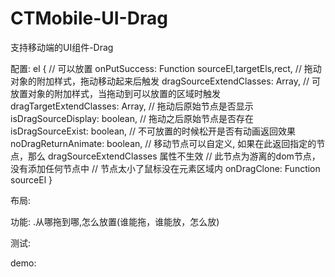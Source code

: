 # CTMobile-UI-Drag
支持移动端的UI组件-Drag










配置:
el
{
   // 可以放置
   onPutSuccess: Function sourceEl,targetEls,rect,
   // 拖动对象的附加样式，拖动移动起来后触发
   dragSourceExtendClasses: Array,
   // 可放置对象的附加样式，当拖动到可以放置的区域时触发
   dragTargetExtendClasses: Array,
   // 拖动后原始节点是否显示
   isDragSourceDisplay: boolean,
   // 拖动之后原始节点是否存在
   isDragSourceExist: boolean,
   // 不可放置的时候松开是否有动画返回效果
   noDragReturnAnimate: boolean,
   // 移动节点可以自定义, 如果在此返回指定的节点，那么 dragSourceExtendClasses 属性不生效
   // 此节点为游离的dom节点，没有添加任何节点中
   // 节点太小了鼠标没在元素区域内
   onDragClone: Function sourceEl
}

布局:

功能:
 .从哪拖到哪,怎么放置(谁能拖，谁能放，怎么放)
 
测试:
 
demo:
 